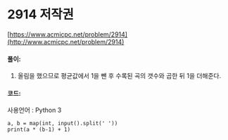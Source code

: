 # 2914 저작권

[https://www.acmicpc.net/problem/2914](http://www.acmicpc.net/problem/2914)

#### **풀이:**
1. 올림을 했으므로 평균값에서 1을 뺀 후 수록된 곡의 갯수와 곱한 뒤 1을 더해준다.

#### **코드:**
사용언어 : Python 3
```
a, b = map(int, input().split(' '))
print(a * (b-1) + 1)
```
